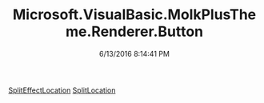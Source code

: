 ﻿---
title: Microsoft.VisualBasic.MolkPlusTheme.Renderer.Button
date: 6/13/2016 8:14:41 PM
---

[SplitEffectLocation](T-Microsoft.VisualBasic.MolkPlusTheme.Renderer.Button.SplitEffectLocation.html)
[SplitLocation](T-Microsoft.VisualBasic.MolkPlusTheme.Renderer.Button.SplitLocation.html)

